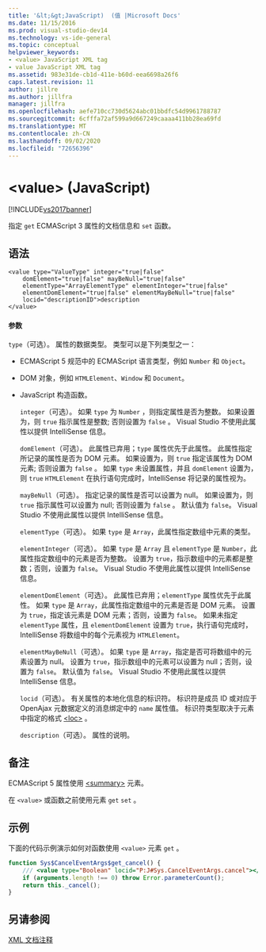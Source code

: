 ```yaml
---
title: '&lt;&gt;JavaScript)  (值 |Microsoft Docs'
ms.date: 11/15/2016
ms.prod: visual-studio-dev14
ms.technology: vs-ide-general
ms.topic: conceptual
helpviewer_keywords:
- <value> JavaScript XML tag
- value JavaScript XML tag
ms.assetid: 983e31de-cb1d-411e-b60d-eea6698a26f6
caps.latest.revision: 11
author: jillre
ms.author: jillfra
manager: jillfra
ms.openlocfilehash: aefe710cc730d5624abc01bbdfc54d9961788787
ms.sourcegitcommit: 6cfffa72af599a9d667249caaaa411bb28ea69fd
ms.translationtype: MT
ms.contentlocale: zh-CN
ms.lasthandoff: 09/02/2020
ms.locfileid: "72656396"
---
```

# <a name="ltvaluegt-javascript"></a>&lt;value&gt; (JavaScript)
[!INCLUDE[vs2017banner](../includes/vs2017banner.md)]

指定 `get` ECMAScript 3 属性的文档信息和 `set` 函数。

## <a name="syntax"></a>语法

```
<value type="ValueType" integer="true|false"
    domElement="true|false" mayBeNull="true|false"
    elementType="ArrayElementType" elementInteger="true|false"
    elementDomElement="true|false" elementMayBeNull="true|false"
    locid="descriptionID">description
</value>
```

#### <a name="parameters"></a>参数
 `type`（可选）。 属性的数据类型。 类型可以是下列类型之一：

- ECMAScript 5 规范中的 ECMAScript 语言类型，例如 `Number` 和 `Object`。

- DOM 对象，例如 `HTMLElement`、`Window` 和 `Document`。

- JavaScript 构造函数。

  `integer`（可选）。 如果 `type` 为 `Number` ，则指定属性是否为整数。 如果设置为，则 `true` 指示属性是整数; 否则设置为 `false` 。 Visual Studio 不使用此属性以提供 IntelliSense 信息。

  `domElement`（可选）。 此属性已弃用；`type` 属性优先于此属性。 此属性指定所记录的属性是否为 DOM 元素。 如果设置为，则 `true` 指定该属性为 DOM 元素; 否则设置为 `false` 。 如果 `type` 未设置属性，并且 `domElement` 设置为，则 `true` `HTMLElement` 在执行语句完成时，IntelliSense 将记录的属性视为。

  `mayBeNull`（可选）。 指定记录的属性是否可以设置为 null。 如果设置为，则 `true` 指示属性可以设置为 null; 否则设置为 `false` 。 默认值为 `false`。 Visual Studio 不使用此属性以提供 IntelliSense 信息。

  `elementType`（可选）。 如果 `type` 是 `Array`，此属性指定数组中元素的类型。

  `elementInteger`（可选）。 如果 `type` 是 `Array` 且 `elementType` 是 `Number`，此属性指定数组中的元素是否为整数。 设置为 `true`，指示数组中的元素都是整数；否则，设置为 `false`。 Visual Studio 不使用此属性以提供 IntelliSense 信息。

  `elementDomElement`（可选）。 此属性已弃用；`elementType` 属性优先于此属性。 如果 `type` 是 `Array`，此属性指定数组中的元素是否是 DOM 元素。 设置为 `true`，指定该元素是 DOM 元素；否则，设置为 `false`。 如果未指定 `elementType` 属性，且 `elementDomElement` 设置为 `true`，执行语句完成时，IntelliSense 将数组中的每个元素视为 `HTMLElement`。

  `elementMayBeNull`（可选）。 如果 `type` 是 `Array`，指定是否可将数组中的元素设置为 null。 设置为 `true`，指示数组中的元素可以设置为 null；否则，设置为 `false`。 默认值为 `false`。 Visual Studio 不使用此属性以提供 IntelliSense 信息。

  `locid`（可选）。 有关属性的本地化信息的标识符。 标识符是成员 ID 或对应于 OpenAjax 元数据定义的消息绑定中的 `name` 属性值。 标识符类型取决于元素中指定的格式 [\<loc>](../ide/loc-javascript.md) 。

  `description`（可选）。 属性的说明。

## <a name="remarks"></a>备注
 ECMAScript 5 属性使用 [\<summary>](../ide/summary-javascript.md) 元素。

 在 `<value>` 或函数之前使用元素 `get` `set` 。

## <a name="example"></a>示例
 下面的代码示例演示如何对函数使用 `<value>` 元素 `get` 。

```javascript
function Sys$CancelEventArgs$get_cancel() {
    /// <value type="Boolean" locid="P:J#Sys.CancelEventArgs.cancel"></value>
    if (arguments.length !== 0) throw Error.parameterCount();
    return this._cancel();
}
```

## <a name="see-also"></a>另请参阅
 [XML 文档注释](../ide/xml-documentation-comments-javascript.md)
